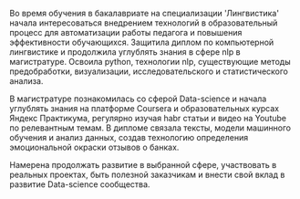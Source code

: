 Во время обучения в бакалавриате на специализации 'Лингвистика' начала интересоваться внедрением технологий в образовательный процесс для автоматизации работы педагога и повышения эффективности обучающихся.
Защитила диплом по компьютерной лингвистике и продолжила углублять знания в сфере nlp в магистратуре. Освоила python, технологии nlp, существующие методы предобработки, визуализации, исследовательского и статистического анализа.

В магистратуре познакомилась со сферой Data-science и начала углублять знания на платформе Coursera и образовательных курсах Яндекс Практикума, регулярно изучая habr статьи и видео на Youtube по релевантным темам. В дипломе связала тексты, модели машинного обучения и анализ данных, создав технологию определения эмоциональной окраски отзывов о банках.

Намерена продолжать развитие в выбранной сфере, участвовать в реальных проектах, быть полезной заказчикам и внести свой вклад в развитие Data-science сообщества.
